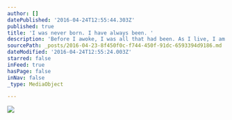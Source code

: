 ```yaml
---
author: []
datePublished: '2016-04-24T12:55:44.303Z'
published: true
title: 'I was never born. I have always been. '
description: 'Before I awoke, I was all that had been. As I live, I am all that there is. When I die, I will be all that will ever be. '
sourcePath: _posts/2016-04-23-8f450f0c-f744-450f-91dc-6593394d9186.md
dateModified: '2016-04-24T12:55:24.003Z'
starred: false
inFeed: true
hasPage: false
inNav: false
_type: MediaObject

---
```

![](https://the-grid-user-content.s3-us-west-2.amazonaws.com/dd8dd778-907c-463c-b35f-353af7786bc4.jpg)